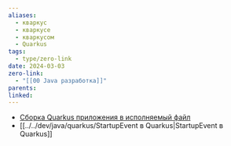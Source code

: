 ```yaml
---
aliases:
  - кваркус
  - кваркусе
  - кваркусом
  - Quarkus
tags:
  - type/zero-link
date: 2024-03-03
zero-link:
  - "[[00 Java разработка]]"
parents: 
linked:
---
```

- [Сборка Quarkus приложения в исполняемый файл](../../dev/java/quarkus/Сборка%20Quarkus%20приложения%20в%20исполняемый%20файл.md)
- [[../../dev/java/quarkus/StartupEvent в Quarkus|StartupEvent в Quarkus]]